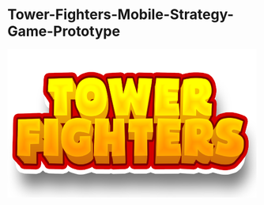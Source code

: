 # Tower-Fighters-Mobile-Strategy-Game-Prototype

<img src="https://github.com/brkhatay/Tower-Fighters-Mobile-Strategy-Game-Prototype/blob/ReadSourse/LOGO.png" alt="Resim Açıklaması" width="800" height="300">
